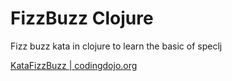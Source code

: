 # FizzBuzz Clojure

Fizz buzz kata in clojure to learn the basic of speclj

[KataFizzBuzz | codingdojo.org](http://codingdojo.org/cgi-bin/index.pl?KataFizzBuzz)
